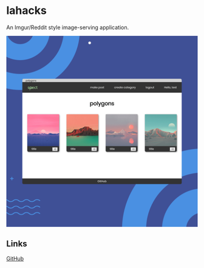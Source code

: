 # lahacks

An Imgur/Reddit style image-serving application.

<img
  class=""
  src="./../.vuepress/assets/media/projects/staged/lahacks.png"
/>

## Links

[GitHub](https://github.com/DamSenViet/lahacks)
